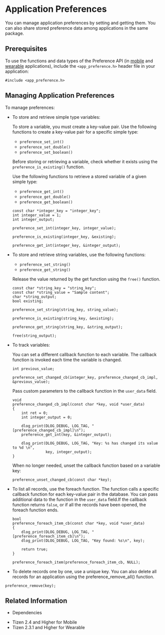 # Application Preferences


You can manage application preferences by setting and getting them. You can also share stored preference data among applications in the same package.

## Prerequisites

To use the functions and data types of the Preference API (in [mobile](../../../../org.tizen.native.mobile.apireference/group__CAPI__PREFERENCE__MODULE.html) and [wearable](../../../../org.tizen.native.wearable.apireference/group__CAPI__PREFERENCE__MODULE.html) applications), include the `<app_preference.h>` header file in your application:

```
#include <app_preference.h>
```

## Managing Application Preferences

To manage preferences:

- To store and retrieve simple type variables:

  To store a variable, you must create a key-value pair. Use the following functions to create a key-value pair for a specific simple type:

  - `preference_set_int()`
  - `preference_set_double()`
  - `preference_set_boolean()`

  Before storing or retrieving a variable, check whether it exists using the `preference_is_existing()` function.

  Use the following functions to retrieve a stored variable of a given simple type:

  - `preference_get_int()`
  - `preference_get_double()`
  - `preference_get_boolean()`

  ```
  const char *integer_key = "integer_key";
  int integer_value = 1;
  int integer_output;

  preference_set_int(integer_key, integer_value);

  preference_is_existing(integer_key, &existing);

  preference_get_int(integer_key, &integer_output);
  ```

- To store and retrieve string variables, use the following functions:

  - `preference_set_string()`
  - `preference_get_string()`

  Release the value returned by the get function using the `free()` function.

  ```
  const char *string_key = "string_key";
  const char *string_value = "Sample content";
  char *string_output;
  bool existing;

  preference_set_string(string_key, string_value);

  preference_is_existing(string_key, &existing);

  preference_get_string(string_key, &string_output);

  free(string_output);
  ```

- To track variables:

  You can set a different callback function to each variable. The callback function is invoked each time the variable is changed.

  ```
  int previous_value;

  preference_set_changed_cb(integer_key, preference_changed_cb_impl, &previous_value);
  ```

  Pass custom parameters to the callback function in the `user_data` field.

  ```
  void
  preference_changed_cb_impl(const char *key, void *user_data)
  {
      int ret = 0;
      int integer_output = 0;

      dlog_print(DLOG_DEBUG, LOG_TAG, "[preference_changed_cb_impl]\n");
      preference_get_int(key, &integer_output);

      dlog_print(DLOG_DEBUG, LOG_TAG, "Key: %s has changed its value to %d \n",
                 key, integer_output);
  }
  ```

  When no longer needed, unset the callback function based on a variable key:

  ```
  preference_unset_changed_cb(const char *key);
  ```

- To list all records, use the foreach function. The function calls a specific callback function for each key-value pair in the database. You can pass additional data to the function in the `user_data` field.If the callback function returns `false`, or if all the records have been opened, the foreach function ends.
    ```
    bool
    preference_foreach_item_cb(const char *key, void *user_data)
    {
        dlog_print(DLOG_DEBUG, LOG_TAG, "[preference_foreach_item_cb]\n");
        dlog_print(DLOG_DEBUG, LOG_TAG, "Key found: %s\n", key);

        return true;
    }

    preference_foreach_item(preference_foreach_item_cb, NULL);
    ```

- To delete records one by one, use a unique key. You can also delete all records for an application using the preference_remove_all() function.
```
preference_remove(key);
```


## Related Information
* Dependencies
 - Tizen 2.4 and Higher for Mobile
 - Tizen 2.3.1 and Higher for Wearable
